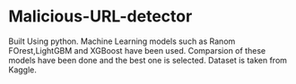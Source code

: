# Malicious-URL-detector

Built Using python.
Machine Learning models such as Ranom FOrest,LightGBM and XGBoost have been used.
Comparsion of these models have been done and the best one is selected.
Dataset is taken from Kaggle.
